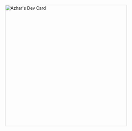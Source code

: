 <a href="https://app.daily.dev/Azhar"><img src="https://api.daily.dev/devcards/8ef2aca742074060b113f02cb286b28e.png?r=nrm" width="400" alt="Azhar's Dev Card"/></a>

<!---
HeyAzhar/HeyAzhar is a ✨ special ✨ repository because its `README.md` (this file) appears on your GitHub profile.
You can click the Preview link to take a look at your changes.
--->
